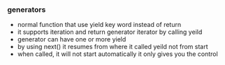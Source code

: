 ### generators
- normal function that use yield key word instead of return
- it supports iteration and return generator iterator by calling yeild
- generator can have one or more yield
- by using next() it resumes from where it called yeild not from start
- when called, it will not start automatically it only gives you the control
